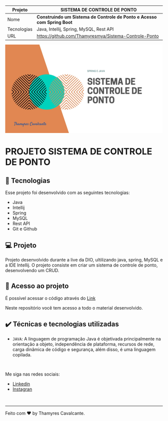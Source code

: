 
| Projeto | SISTEMA DE CONTROLE DE PONTO  |
| -------------  |--------------------------------|
| Nome        | **Construindo um Sistema de Controle de Ponto e Acesso com Spring Boot**  
| Tecnologias | Java, Intellij, Spring, MySQL, Rest API          
| URL         | https://github.com/Thamyresmya/Sistema-Controle-Ponto


![](geral/Capa.jpg)


# PROJETO SISTEMA DE CONTROLE DE PONTO 


## 🚀 Tecnologias

Esse projeto foi desenvolvido com as seguintes tecnologias:

- Java
- Intellij
- Spring
- MySQL
- Rest API
- Git e Github


## 💻 Projeto

Projeto desenvolvido durante a live da DIO, ultilizando java, spring, MySQL e a IDE Intellij. O projeto consiste em criar um sistema de controle de ponto, desenvolvendo um CRUD. 


## 📁 Acesso ao projeto

É possível acessar o código através do [Link](https://github.com/Thamyresmya/Sistema-Controle-Ponto)

Neste repositório você tem acesso a todo o material desenvolvido.


## ✔️ Técnicas e tecnologias utilizadas

- `JAVA`:  A linguagem de programação Java é objetivada principalmente na orientação a objeto, independência de plataforma, recursos de rede, carga dinâmica de código e segurança, além disso, é uma linguagem copilada.

<br>


Me siga nas redes sociais:
- [Linkedin](https://www.linkedin.com/in/thamyrescavalcante/)
- [Instagran](https://www.instagram.com/thamyres__cavalcante/)

<br>

---

Feito com ♥ by Thamyres Cavalcante.